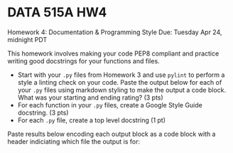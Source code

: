# DATA 515A HW4
Homework 4: Documentation & Programming Style
Due: Tuesday Apr 24, midnight PDT

This homework involves making your code PEP8 compliant and practice writing good docstrings for your functions and files.

* Start with your `.py` files from Homework 3 and use `pylint` to perform a style a linting check on your code.  Paste the output below for each of your `.py` files using markdown styling to make the output a code block. What was your starting and ending rating? (3 pts)
* For each function in your `.py` files, create a Google Style Guide docstring. (3 pts)
* For each `.py` file, create a top level docstring (1 pt)

Paste results below encoding each output block as a code block with a header indiciating which file the output is for:
